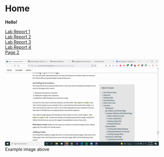 # Home
**Hello!**

[Lab Report 1](lab-report-1-week-2.md)
<br>
[Lab Report 2](lab-report-2-week-4.md)
<br>
[Lab Report 3](lab-report-3-week-6.md)
<br>
[Lab Report 4](lab-report-4-week-8.md)
<br>
[Page 2](page2)

![Image](lab2screenshot.png)
Example image above